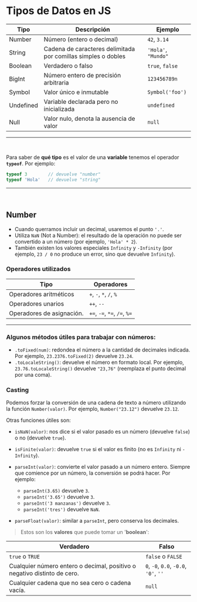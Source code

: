 # Tipos de Datos en JS

| Tipo       | Descripción                                                   | Ejemplo             |
| ---------- | ------------------------------------------------------------- | ------------------- |
| Number     | Número (entero o decimal)                                     | `42`, `3.14`        |
| String     | Cadena de caracteres delimitada por comillas simples o dobles | `'Hola'`, `"Mundo"` |
| Boolean    | Verdadero o falso                                             | `true`, `false`     |
| BigInt     | Número entero de precisión arbitraria                         | `123456789n`        |
| Symbol     | Valor único e inmutable                                       | `Symbol('foo')`     |
| Undefined  | Variable declarada pero no inicializada                       | `undefined`         |
| Null       | Valor nulo, denota la ausencia de valor                       | `null`              |

---
<br>

Para saber de **qué tipo** es el valor de una **variable** tenemos el operador **`typeof`**. Por ejemplo:

```javascript
typeof 3        // devuelve "number"
typeof 'Hola'   // devuelve "string"
```

---
<br>

## Number

- Cuando querramos incluir un decimal, usaremos el punto `'.'`.
- Utiliza `NaN` (Not a Number): el resultado de la operación no puede ser convertido a un número (por ejemplo, `'Hola' * 2`).
-  También existen los valores especiales `Infinity` y `-Infinity` (por ejemplo, `23 / 0` no produce un error, sino que devuelve `Infinity`).

### Operadores utilizados

| Tipo                       | Operadores                     |
|----------------------------|--------------------------------|
| Operadores aritméticos     | `+`, `-`, `*`, `/`, `%`        |
| Operadores unarios         | `++`, `--`                     |
| Operadores de asignación.  | `+=`, `-=`, `*=`, `/=`, `%=`   |
---

### Algunos métodos útiles para trabajar con números:

- `.toFixed(num)`: redondea el número a la cantidad de decimales indicada. Por ejemplo, `23.2376.toFixed(2)` devuelve `23.24`.
- `.toLocaleString()`: devuelve el número en formato local. Por ejemplo, `23.76.toLocaleString()` devuelve `"23,76"` (reemplaza el punto decimal por una coma).

### Casting

Podemos forzar la conversión de una cadena de texto a número utilizando la función `Number(valor)`. Por ejemplo, `Number("23.12")` devuelve `23.12`.

Otras funciones útiles son:

- `isNaN(valor)`: nos dice si el valor pasado es un número (devuelve `false`) o no (devuelve `true`).
- `isFinite(valor)`: devuelve `true` si el valor es finito (no es `Infinity` ni `-Infinity`).

- `parseInt(valor)`: convierte el valor pasado a un número entero. Siempre que comience por un número, la conversión se podrá hacer. Por ejemplo:
  - `parseInt(3.65)` devuelve `3`.
  - `parseInt('3.65')` devuelve `3`.
  - `parseInt('3 manzanas')` devuelve `3`.
  - `parseInt('tres')` devuelve `NaN`.

- `parseFloat(valor)`: similar a `parseInt`, pero conserva los decimales.















> Estos son los **valores** que puede tomar un '**boolean**':

| Verdadero                                                                | Falso                                 |
| ------------------------------------------------------------------------ | ------------------------------------- |
| `true` o `TRUE`                                                          | `false` o `FALSE`                     |
| Cualquier número entero o decimal, positivo o negativo distinto de cero. | `0`, `-0`, `0.0`, `-0.0`, `'0'`, `''` |
| Cualquier cadena que no sea cero o cadena vacía.                         | `null`                                |